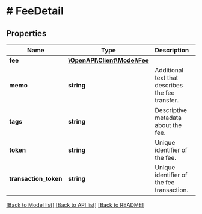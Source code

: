# # FeeDetail

## Properties

Name | Type | Description | Notes
------------ | ------------- | ------------- | -------------
**fee** | [**\OpenAPI\Client\Model\Fee**](Fee.md) |  |
**memo** | **string** | Additional text that describes the fee transfer. | [optional]
**tags** | **string** | Descriptive metadata about the fee. | [optional]
**token** | **string** | Unique identifier of the fee. |
**transaction_token** | **string** | Unique identifier of the fee transaction. |

[[Back to Model list]](../../README.md#models) [[Back to API list]](../../README.md#endpoints) [[Back to README]](../../README.md)
